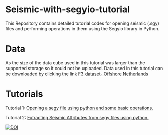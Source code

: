 # Seismic-with-segyio-tutorial
This Repository contains detailed tutorial codes for opening seismic (.sgy) files and performing operations in them using the Segyio library in Python.
# Data
As the size of the data cube used in this tutorial was larger than the supported storage so it could not be uploaded.
Data used in this tutorial can be downloaded by clicking the link [F3 dataset- Offshore Netherlands](https://terranubis.com/datainfo/F3-Demo-2020)

# Tutorials
Tutorial 1: [Opening a segy file using python and some basic operations.](https://github.com/Arnab14999/Seismic-with-segyio-tutorial/blob/main/Tutorials/Tutorial%201%20-%20Seismic_Basics.ipynb)

Tutorial 2: [Extracting Seismic Attributes from segy files using python.](https://github.com/Arnab14999/Seismic-with-segyio-tutorial/blob/main/Tutorials/Tutorial%202%20-%20Calculation%20of%20Seismic%20Attributes.ipynb)

[![DOI](https://zenodo.org/badge/DOI/10.5281/zenodo.8132820.svg)](https://doi.org/10.5281/zenodo.8132820)

